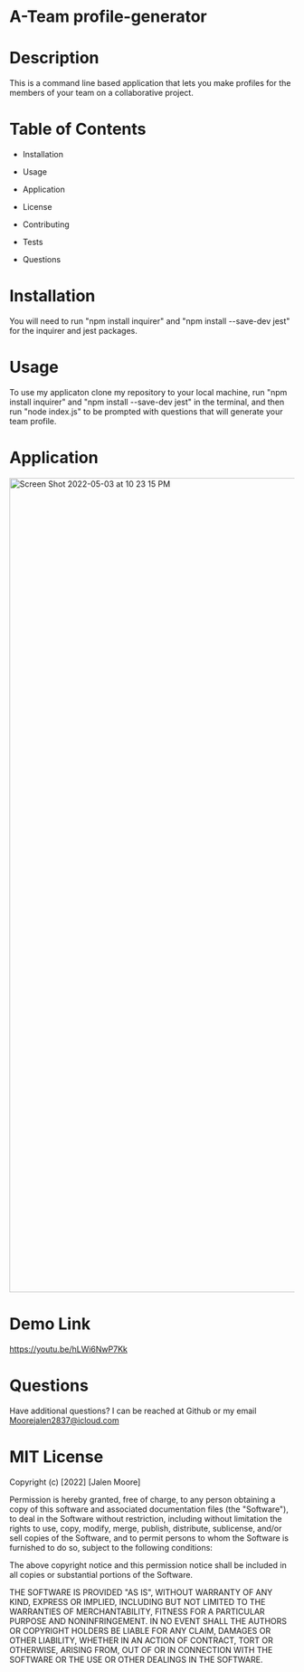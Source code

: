 
# A-Team profile-generator

# Description

This is a command line based application that lets you make profiles for the members of your team on a collaborative project.

# Table of Contents

- Installation

- Usage

- Application

- License

- Contributing

- Tests

- Questions

# Installation

You will need to run "npm install inquirer" and "npm install --save-dev jest" for the inquirer and jest packages.

# Usage

To use my applicaton clone my repository to your local machine, 
run "npm install inquirer" and "npm install --save-dev jest" in the terminal,
and then run "node index.js" to be prompted with questions that will generate your team profile.

# Application 
<img width="1440" alt="Screen Shot 2022-05-03 at 10 23 15 PM" 
  src="https://user-images.githubusercontent.com/100977121/166615441-433b219e-51f3-4fe6-ad05-c93ff2f1fc6f.png">



 # Demo Link

 https://youtu.be/hLWi6NwP7Kk
 
 # Questions

 Have additional questions? I can be reached at Github or my email Moorejalen2837@icloud.com


 # MIT License

 Copyright (c) [2022] [Jalen Moore]

 Permission is hereby granted, free of charge, to any person obtaining a copy
 of this software and associated documentation files (the "Software"), to deal
 in the Software without restriction, including without limitation the rights
 to use, copy, modify, merge, publish, distribute, sublicense, and/or sell
 copies of the Software, and to permit persons to whom the Software is
 furnished to do so, subject to the following conditions:

 The above copyright notice and this permission notice shall be included in all
 copies or substantial portions of the Software.

 THE SOFTWARE IS PROVIDED "AS IS", WITHOUT WARRANTY OF ANY KIND, EXPRESS OR
 IMPLIED, INCLUDING BUT NOT LIMITED TO THE WARRANTIES OF MERCHANTABILITY,
 FITNESS FOR A PARTICULAR PURPOSE AND NONINFRINGEMENT. IN NO EVENT SHALL THE
 AUTHORS OR COPYRIGHT HOLDERS BE LIABLE FOR ANY CLAIM, DAMAGES OR OTHER
 LIABILITY, WHETHER IN AN ACTION OF CONTRACT, TORT OR OTHERWISE, ARISING FROM,
 OUT OF OR IN CONNECTION WITH THE SOFTWARE OR THE USE OR OTHER DEALINGS IN THE
 SOFTWARE.
